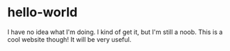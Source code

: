 hello-world
===========

I have no idea what I'm doing.
I kind of get it, but I'm still a noob.
This is a cool website though!
It will be very useful.
